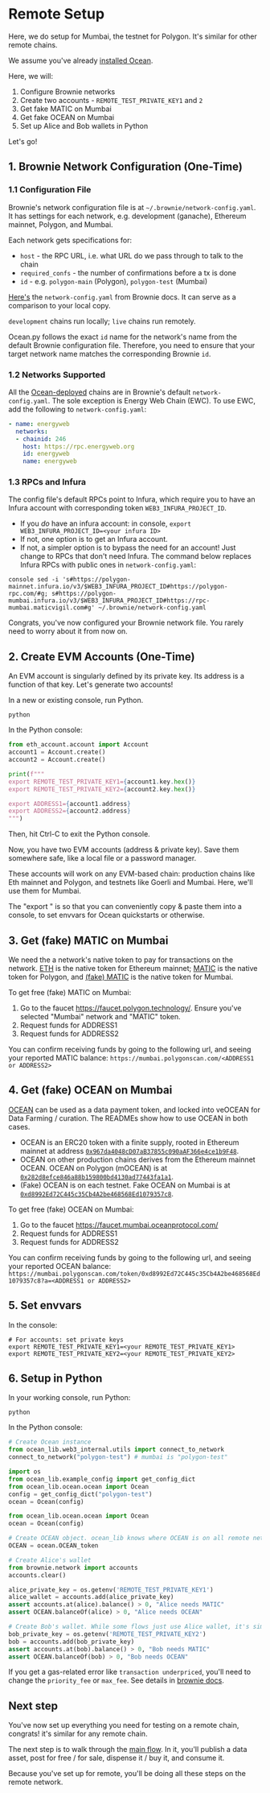 <!--
Copyright 2022 Ocean Protocol Foundation
SPDX-License-Identifier: Apache-2.0
-->

# Remote Setup

Here, we do setup for Mumbai, the testnet for Polygon. It's similar for other remote chains.

We assume you've already [installed Ocean](install.md).

Here, we will:
1. Configure Brownie networks
2. Create two accounts - `REMOTE_TEST_PRIVATE_KEY1` and `2`
3. Get fake MATIC on Mumbai
4. Get fake OCEAN on Mumbai
5. Set up Alice and Bob wallets in Python

Let's go!

## 1. Brownie Network Configuration (One-Time)

### 1.1 Configuration File

Brownie's network configuration file is at `~/.brownie/network-config.yaml`. It has settings for each network, e.g. development (ganache), Ethereum mainnet, Polygon, and Mumbai.

Each network gets specifications for:
- `host` - the RPC URL, i.e. what URL do we pass through to talk to the chain
- `required_confs` - the number of confirmations before a tx is done 
- `id` - e.g. `polygon-main` (Polygon), `polygon-test` (Mumbai)

[Here's](https://eth-brownie.readthedocs.io/en/v1.6.5/config.html) the `network-config.yaml` from Brownie docs. It can serve as a comparison to your local copy.

`development` chains run locally; `live` chains run remotely.

Ocean.py follows the exact `id` name for the network's name from the default Brownie configuration file. Therefore, you need to ensure that your target network name matches the corresponding Brownie `id`.

### 1.2 Networks Supported

All the [Ocean-deployed](https://docs.oceanprotocol.com/core-concepts/networks) chains are in Brownie's default `network-config.yaml`. The sole exception is Energy Web Chain (EWC). To use EWC, add the following to `network-config.yaml`:
```yaml
- name: energyweb
  networks:
  - chainid: 246
    host: https://rpc.energyweb.org
    id: energyweb
    name: energyweb
```

### 1.3 RPCs and Infura

The config file's default RPCs point to Infura, which require you to have an Infura account with corresponding token `WEB3_INFURA_PROJECT_ID`.

- If you _do_ have an infura account: in console, `export WEB3_INFURA_PROJECT_ID=<your infura ID>`
- If not, one option is to get an Infura account.
- If not, a simpler option is to bypass the need for an account! Just change to RPCs that don't need Infura. The command below replaces Infura RPCs with public ones in `network-config.yaml`:

`console
sed -i 's#https://polygon-mainnet.infura.io/v3/$WEB3_INFURA_PROJECT_ID#https://polygon-rpc.com/#g; s#https://polygon-mumbai.infura.io/v3/$WEB3_INFURA_PROJECT_ID#https://rpc-mumbai.maticvigil.com#g' ~/.brownie/network-config.yaml
`

Congrats, you've now configured your Brownie network file. You rarely need to worry about it from now on.


## 2. Create EVM Accounts (One-Time)

An EVM account is singularly defined by its private key. Its address is a function of that key. Let's generate two accounts!

In a new or existing console, run Python.
```console
python
```

In the Python console:

```python
from eth_account.account import Account
account1 = Account.create()
account2 = Account.create()

print(f"""
export REMOTE_TEST_PRIVATE_KEY1={account1.key.hex()}
export REMOTE_TEST_PRIVATE_KEY2={account2.key.hex()}

export ADDRESS1={account1.address}
export ADDRESS2={account2.address}
""")
```

Then, hit Ctrl-C to exit the Python console.

Now, you have two EVM accounts (address & private key). Save them somewhere safe, like a local file or a password manager. 

These accounts will work on any EVM-based chain: production chains like Eth mainnet and Polygon, and testnets like Goerli and Mumbai. Here, we'll use them for Mumbai.

The "export " is so that you can conveniently copy & paste them into a console, to set envvars for Ocean quickstarts or otherwise.


## 3. Get (fake) MATIC on Mumbai

We need the a network's native token to pay for transactions on the network. [ETH](https://ethereum.org/en/get-eth/) is the native token for Ethereum mainnet; [MATIC](https://polygon.technology/matic-token/) is the native token for Polygon, and [(fake) MATIC](https://faucet.polygon.technology/) is the native token for Mumbai.

To get free (fake) MATIC on Mumbai:
1. Go to the faucet https://faucet.polygon.technology/. Ensure you've selected "Mumbai" network and "MATIC" token.
2. Request funds for ADDRESS1
3. Request funds for ADDRESS2

You can confirm receiving funds by going to the following url, and seeing your reported MATIC balance: `https://mumbai.polygonscan.com/<ADDRESS1 or ADDRESS2>`

## 4. Get (fake) OCEAN on Mumbai

[OCEAN](https://oceanprotocol.com/token) can be used as a data payment token, and locked into veOCEAN for Data Farming / curation. The READMEs show how to use OCEAN in both cases.
- OCEAN is an ERC20 token with a finite supply, rooted in Ethereum mainnet at address [`0x967da4048cD07aB37855c090aAF366e4ce1b9F48`](https://etherscan.io/token/0x967da4048cD07aB37855c090aAF366e4ce1b9F48).
- OCEAN on other production chains derives from the Ethereum mainnet OCEAN. OCEAN on Polygon (mOCEAN) is at [`0x282d8efce846a88b159800bd4130ad77443fa1a1`](https://polygonscan.com/token/0x282d8efce846a88b159800bd4130ad77443fa1a1). 
- (Fake) OCEAN is on each testnet. Fake OCEAN on Mumbai is at [`0xd8992Ed72C445c35Cb4A2be468568Ed1079357c8`](https://mumbai.polygonscan.com/token/0xd8992Ed72C445c35Cb4A2be468568Ed1079357c8).

To get free (fake) OCEAN on Mumbai:
1. Go to the faucet https://faucet.mumbai.oceanprotocol.com/
2. Request funds for ADDRESS1
3. Request funds for ADDRESS2

You can confirm receiving funds by going to the following url, and seeing your reported OCEAN balance: `https://mumbai.polygonscan.com/token/0xd8992Ed72C445c35Cb4A2be468568Ed1079357c8?a=<ADDRESS1 or ADDRESS2>`

## 5. Set envvars

In the console:
```console
# For accounts: set private keys
export REMOTE_TEST_PRIVATE_KEY1=<your REMOTE_TEST_PRIVATE_KEY1>
export REMOTE_TEST_PRIVATE_KEY2=<your REMOTE_TEST_PRIVATE_KEY2>
```

## 6. Setup in Python

In your working console, run Python:
```console
python
```

In the Python console:
```python
# Create Ocean instance
from ocean_lib.web3_internal.utils import connect_to_network
connect_to_network("polygon-test") # mumbai is "polygon-test"

import os
from ocean_lib.example_config import get_config_dict
from ocean_lib.ocean.ocean import Ocean
config = get_config_dict("polygon-test")
ocean = Ocean(config)

from ocean_lib.ocean.ocean import Ocean
ocean = Ocean(config)

# Create OCEAN object. ocean_lib knows where OCEAN is on all remote networks 
OCEAN = ocean.OCEAN_token

# Create Alice's wallet
from brownie.network import accounts
accounts.clear()

alice_private_key = os.getenv('REMOTE_TEST_PRIVATE_KEY1')
alice_wallet = accounts.add(alice_private_key)
assert accounts.at(alice).balance() > 0, "Alice needs MATIC"
assert OCEAN.balanceOf(alice) > 0, "Alice needs OCEAN"

# Create Bob's wallet. While some flows just use Alice wallet, it's simpler to do all here.
bob_private_key = os.getenv('REMOTE_TEST_PRIVATE_KEY2')
bob = accounts.add(bob_private_key)
assert accounts.at(bob).balance() > 0, "Bob needs MATIC"
assert OCEAN.balanceOf(bob) > 0, "Bob needs OCEAN"
```

If you get a gas-related error like `transaction underpriced`, you'll need to change the `priority_fee` or `max_fee`. See details in [brownie docs](https://eth-brownie.readthedocs.io/en/stable/core-gas.html).


## Next step

You've now set up everything you need for testing on a remote chain, congrats! it's similar for any remote chain.

The next step is to walk through the [main flow](main-flow.md). In it, you'll publish a data asset, post for free / for sale, dispense it / buy it, and consume it.

Because you've set up for remote, you'll be doing all these steps on the remote network.
